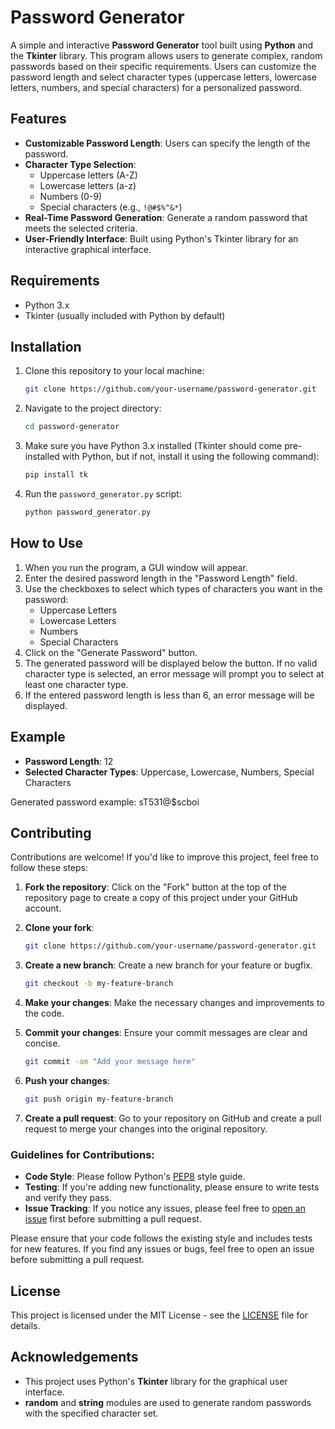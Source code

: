 # Password Generator

A simple and interactive **Password Generator** tool built using **Python** and the **Tkinter** library. This program allows users to generate complex, random passwords based on their specific requirements. Users can customize the password length and select character types (uppercase letters, lowercase letters, numbers, and special characters) for a personalized password.

## Features

- **Customizable Password Length**: Users can specify the length of the password.
- **Character Type Selection**: 
  - Uppercase letters (A-Z)
  - Lowercase letters (a-z)
  - Numbers (0-9)
  - Special characters (e.g., `!@#$%^&*`)
- **Real-Time Password Generation**: Generate a random password that meets the selected criteria.
- **User-Friendly Interface**: Built using Python's Tkinter library for an interactive graphical interface.

## Requirements

- Python 3.x
- Tkinter (usually included with Python by default)

## Installation

1. Clone this repository to your local machine:
    ```bash
    git clone https://github.com/your-username/password-generator.git
    ```

2. Navigate to the project directory:
    ```bash
    cd password-generator
    ```

3. Make sure you have Python 3.x installed (Tkinter should come pre-installed with Python, but if not, install it using the following command):
    ```bash
    pip install tk
    ```

4. Run the `password_generator.py` script:
    ```bash
    python password_generator.py
    ```

## How to Use

1. When you run the program, a GUI window will appear.
2. Enter the desired password length in the "Password Length" field.
3. Use the checkboxes to select which types of characters you want in the password:
    - Uppercase Letters
    - Lowercase Letters
    - Numbers
    - Special Characters
4. Click on the "Generate Password" button.
5. The generated password will be displayed below the button. If no valid character type is selected, an error message will prompt you to select at least one character type.
6. If the entered password length is less than 6, an error message will be displayed.

## Example

- **Password Length**: 12
- **Selected Character Types**: Uppercase, Lowercase, Numbers, Special Characters

Generated password example: sT531@$scboi

## Contributing

Contributions are welcome! If you'd like to improve this project, feel free to follow these steps:

1. **Fork the repository**: Click on the "Fork" button at the top of the repository page to create a copy of this project under your GitHub account.
   
2. **Clone your fork**:
    ```bash
    git clone https://github.com/your-username/password-generator.git
    ```
   
3. **Create a new branch**: Create a new branch for your feature or bugfix.
    ```bash
    git checkout -b my-feature-branch
    ```

4. **Make your changes**: Make the necessary changes and improvements to the code.

5. **Commit your changes**: Ensure your commit messages are clear and concise.
    ```bash
    git commit -am "Add your message here"
    ```

6. **Push your changes**:
    ```bash
    git push origin my-feature-branch
    ```

7. **Create a pull request**: Go to your repository on GitHub and create a pull request to merge your changes into the original repository.

### Guidelines for Contributions:
- **Code Style**: Please follow Python's [PEP8](https://peps.python.org/pep-0008/) style guide.
- **Testing**: If you're adding new functionality, please ensure to write tests and verify they pass.
- **Issue Tracking**: If you notice any issues, please feel free to [open an issue](https://github.com/AdityaPandey261/password-generator/issues) first before submitting a pull request.

Please ensure that your code follows the existing style and includes tests for new features. If you find any issues or bugs, feel free to open an issue before submitting a pull request.

## License

This project is licensed under the MIT License - see the [LICENSE](LICENSE) file for details.

## Acknowledgements

- This project uses Python's **Tkinter** library for the graphical user interface.
- **random** and **string** modules are used to generate random passwords with the specified character set.

